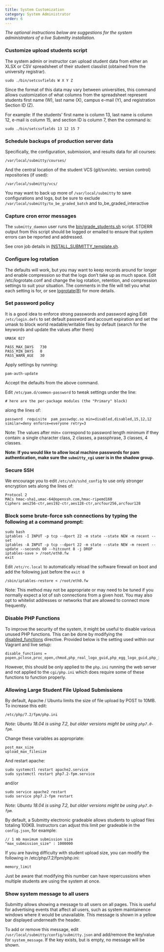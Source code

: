 ```yaml
---
title: System Customization
category: System Administrator
order: 6
---
```



_The optional instructions below are suggestions for the system
administrators of a live Submitty installation._


### Customize upload students script

The system admin or instructor can upload student data from either
an XLSX or CSV spreadsheet of their student classlist (obtained
from the university registrar).

```
sudo ./bin/setcsvfields W X Y Z
```

Since the format of this data may vary between universities, this
command allows customization of what columns from the spreadsheet
represent students first name (W), last name (X), campus e-mail
(Y), and registration Section ID (Z).

For example: If the students' first name is column 13, last name
is column 12, e-mail is column 15, and section ID is column 7, then
the command is:

```
sudo ./bin/setcsvfields 13 12 15 7
```



### Schedule backups of production server data

Specifically, the configuration, submission, and results data for all courses:

```
/var/local/submitty/courses/
```

And the central location of the student VCS (git/svn/etc. version control) repositories (if used):

```
/var/local/submitty/vcs/
```

You may want to back up more of `/var/local/submitty` to save configurations and logs, but be sure to exclude
   `/var/local/submitty/to_be_graded_batch` and to_be_graded_interactive


### Capture cron error messages

The ```submitty_daemon``` user runs the [bin/grade_students.sh][bin/grade_students.sh]
script.  STDERR output from this script should be logged or emailed
to ensure that system errors can be reported and addressed.

See cron job details in [INSTALL_SUBMITTY_template.sh][INSTALL_SUBMITTY_template.sh].


### Configure log rotation

The defaults will work, but you may want to keep records around for
longer and enable compression so that the logs don’t take up as
much space.  Edit /etc/logrotate.conf and change the log rotation,
retention, and compression settings to suit your situation.  The
comments in the file will tell you what each setting is for, or see
[logrotate(8)](http://www.linuxcommand.org/man_pages/logrotate8.html) for more
details.


### Set password policy

It is a good idea to enforce strong passwords and password aging
Edit `/etc/login.defs` to set default password and account expiration
and set the umask to block world readable/writable files by default
(search for the keywords and update the values after them)

```     
UMASK 027

PASS_MAX_DAYS   730
PASS_MIN_DAYS   0
PASS_WARN_AGE   30    
```    

Apply settings by running:

```     
pam-auth-update
```

Accept the defaults from the above command.

Edit `/etc/pam.d/common-password` to tweak settings under the line:

```
# here are the per-package modules (the "Primary" block)
```

along the lines of:

```    
password  requisite  pam_passwdqc.so min=disabled,disabled,15,12,12 similar=deny enforce=everyone retry=3    
```

Note: The values after min= correspond to password length minimum
if they contain: a single character class, 2 classes, a passphrase,
3 classes, 4 classes.


__Note: If you would like to allow local machine passwords for pam
authentication, make sure the `submitty_cgi` user is in the shadow group.__


### Secure SSH

We encourage you to edit `/etc/ssh/sshd_config` to use only stronger encryption sets along the lines of:

```
Protocol 2
MACs hmac-sha1,umac-64@openssh.com,hmac-ripemd160
Ciphers aes256-ctr,aes192-ctr,aes128-ctr,arcfour256,arcfour128
```

### Block some brute-force ssh connections by typing the following at a command prompt:

```
sudo bash
iptables -I INPUT -p tcp --dport 22 -m state --state NEW -m recent --set
iptables -A INPUT -p tcp --dport 22 -m state --state NEW -m recent --update --seconds 60 --hitcount 8 -j DROP
iptables-save > /root/eth0.fw
exit
```

Edit ``` /etc/rc.local ``` to automatically reload the software
firewall on boot and add the following just before the ``` exit 0 ```

```
/sbin/iptables-restore < /root/eth0.fw
```

Note: This method may not be appropriate or may need to be tuned
if you normally expect a lot of ssh connections from a given host.
You may also opt to whitelist addresses or networks that are
allowed to connect more frequently.

### Disable PHP Functions

To improve the security of the system, it might be useful to disable various unused PHP functions. This can be done by modifying the [disabled_functions](https://secure.php.net/manual/en/ini.core.php#ini.disable-functions) directive. Provided below is the setting used within our Vagrant and live setup:

```
disable_functions = popen,pclose,proc_open,chmod,php_real_logo_guid,php_egg_logo_guid,php_ini_scanned_files,php_ini_loaded_file,readlink,symlink,link,set_file_buffer,proc_close,proc_terminate,proc_get_status,proc_nice,getmyuid,getmygid,getmyinode,putenv,get_current_user,magic_quotes_runtime,set_magic_quotes_runtime,import_request_variables,ini_alter,stream_socket_client,stream_socket_server,stream_socket_accept,stream_socket_pair,stream_get_transports,stream_wrapper_restore,mb_send_mail,openlog,syslog,closelog,pfsockopen,posix_kill,apache_child_terminate,apache_get_modules,apache_get_version,apache_lookup_uri,apache_reset_timeout,apache_response_headers,virtual,system,phpinfo,exec,shell_exec,passthru,pcntl_alarm,pcntl_fork,pcntl_waitpid,pcntl_wait,pcntl_wifexited,pcntl_wifstopped,pcntl_wifsignaled,pcntl_wexitstatus,pcntl_wtermsig,pcntl_wstopsig,pcntl_signal,pcntl_signal_dispatch,pcntl_get_last_error,pcntl_strerror,pcntl_sigprocmask,pcntl_sigwaitinfo,pcntl_sigtimedwait,pcntl_exec,pcntl_getpriority,pcntl_setpriority,
```

However, this should be only applied to the `php.ini` running the web server and not applied to the `cgi/php.ini` which does require some of these functions to function properly.

[bin/grade_students.sh]: https://github.com/Submitty/Submitty/blob/master/bin/grade_students.sh
[INSTALL_SUBMITTY_template.sh]: https://github.com/Submitty/Submitty/blob/master/bin/.setup/INSTALL_template.sh


### Allowing Large Student File Upload Submissions

By default, Apache / Ubuntu limits the size of file upload by POST to
10MB.  To increase this edit:

```
/etc/php/7.2/fpm/php.ini
```

_Note: Ubuntu 18.04 is using 7.2, but older versions might be using `php7.0-fpm`._

Change these variables as appropriate:

```
post_max_size
upload_max_filesize
```

And restart apache:

```
sudo systemctl restart apache2.service
sudo systemctl restart php7.2-fpm.service
```

and/or

```
sudo service apache2 restart
sudo service php7.2-fpm restart
```

_Note: Ubuntu 18.04 is using 7.2, but older versions might be using `php7.0-fpm`._

By default, a Submitty electronic gradeable allows students to upload
files totaling 100KB.  Instructors can adjust this limit per gradeable
in the `config.json`, for example:

```
// 1 mb maximum submission size
"max_submission_size" : 1000000
```

If you are having difficulty with student upload size, you can modify the
following in /etc/php/7.2/fpm/php.ini:

```
memory_limit
```

Just be aware that modifying this number can have repercussions when multiple
students are using the system at once.

### Show system message to all users

Submitty allows showing a message to all users on all pages. This is useful for advertising
events that affect all users, such as system maintainence windows where it would be unavailable.
This message is shown in a yellow bar displayed underneath the header.

To add or remove this message, edit `/usr/local/submitty/config/submitty.json` and add/remove the
key/value for `system_message`. If the key exists, but is empty, no message will be shown.
